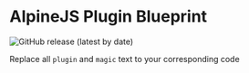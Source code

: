 # AlpineJS Plugin Blueprint

![GitHub release (latest by date)](https://img.shields.io/github/v/release/victoryoalli/alpinejs-plugin-blueprint)

Replace all `plugin` and `magic` text to your corresponding code
